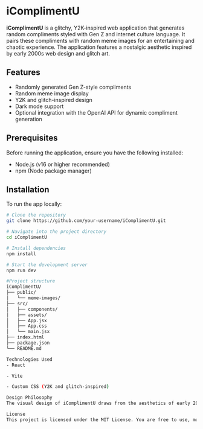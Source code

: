 # iComplimentU

**iComplimentU** is a glitchy, Y2K-inspired web application that generates random compliments styled with Gen Z and internet culture language. It pairs these compliments with random meme images for an entertaining and chaotic experience. The application features a nostalgic aesthetic inspired by early 2000s web design and glitch art.

## Features

- Randomly generated Gen Z-style compliments
- Random meme image display
- Y2K and glitch-inspired design
- Dark mode support
- Optional integration with the OpenAI API for dynamic compliment generation

## Prerequisites

Before running the application, ensure you have the following installed:

- Node.js (v16 or higher recommended)
- npm (Node package manager)

## Installation

To run the app locally:

```bash
# Clone the repository
git clone https://github.com/your-username/iComplimentU.git

# Navigate into the project directory
cd iComplimentU

# Install dependencies
npm install

# Start the development server
npm run dev

#Project structure
iComplimentU/
├── public/
│   └── meme-images/
├── src/
│   ├── components/
│   ├── assets/
│   ├── App.jsx
│   ├── App.css
│   └── main.jsx
├── index.html
├── package.json
└── README.md

Technologies Used
- React

- Vite

- Custom CSS (Y2K and glitch-inspired)

Design Philosophy
The visual design of iComplimentU draws from the aesthetics of early 2000s internet culture (Y2K), combining neon gradients, glitch animations, retro web fonts, and nostalgic elements to create a fun and chaotic user experience.

License
This project is licensed under the MIT License. You are free to use, modify, and distribute this project with proper attribution.


